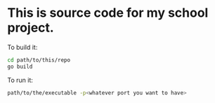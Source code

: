 # This is source code for my school project.
To build it:
```sh
cd path/to/this/repo
go build
```
To run it:
```sh
path/to/the/executable -p<whatever port you want to have>
```